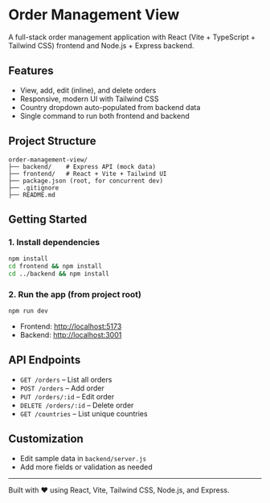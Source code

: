 # Order Management View

A full-stack order management application with React (Vite + TypeScript + Tailwind CSS) frontend and Node.js + Express backend.

## Features
- View, add, edit (inline), and delete orders
- Responsive, modern UI with Tailwind CSS
- Country dropdown auto-populated from backend data
- Single command to run both frontend and backend

## Project Structure
```
order-management-view/
├── backend/    # Express API (mock data)
├── frontend/   # React + Vite + Tailwind UI
├── package.json (root, for concurrent dev)
├── .gitignore
├── README.md
```

## Getting Started

### 1. Install dependencies
```bash
npm install
cd frontend && npm install
cd ../backend && npm install
```

### 2. Run the app (from project root)
```bash
npm run dev
```
- Frontend: [http://localhost:5173](http://localhost:5173)
- Backend: [http://localhost:3001](http://localhost:3001)

## API Endpoints
- `GET /orders` – List all orders
- `POST /orders` – Add order
- `PUT /orders/:id` – Edit order
- `DELETE /orders/:id` – Delete order
- `GET /countries` – List unique countries

## Customization
- Edit sample data in `backend/server.js`
- Add more fields or validation as needed

---

Built with ❤️ using React, Vite, Tailwind CSS, Node.js, and Express. 